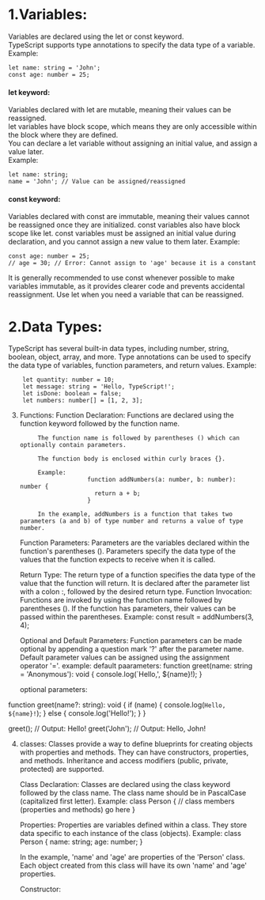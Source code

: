 # 1.Variables:
Variables are declared using the let or const keyword.  
TypeScript supports type annotations to specify the data type of a variable.  
Example:
```
let name: string = 'John';
const age: number = 25;
```

#### let keyword:
Variables declared with let are mutable, meaning their values can be reassigned.  
let variables have block scope, which means they are only accessible within the block where they are defined.  
You can declare a let variable without assigning an initial value, and assign a value later.  
Example:
```
let name: string;
name = 'John'; // Value can be assigned/reassigned
```
#### const keyword:

Variables declared with const are immutable, meaning their values cannot be reassigned once they are initialized.
const variables also have block scope like let.
const variables must be assigned an initial value during declaration, and you cannot assign a new value to them later.
Example:
```
const age: number = 25;
// age = 30; // Error: Cannot assign to 'age' because it is a constant
```
It is generally recommended to use const whenever possible to make variables immutable, as it provides clearer code and prevents accidental reassignment. Use let when you need a variable that can be reassigned.


# 2.Data Types:
TypeScript has several built-in data types, including number, string, boolean, object, array, and more.
Type annotations can be used to specify the data type of variables, function parameters, and return values.
Example:
```
    let quantity: number = 10;  
    let message: string = 'Hello, TypeScript!';  
    let isDone: boolean = false;  
    let numbers: number[] = [1, 2, 3];  
```
3. Functions:
      Function Declaration:
            Functions are declared using the function keyword followed by the function name.

            The function name is followed by parentheses () which can optionally contain parameters.
            
            The function body is enclosed within curly braces {}.
            
            Example:
                          function addNumbers(a: number, b: number): number {
                            return a + b;
                          }

            In the example, addNumbers is a function that takes two parameters (a and b) of type number and returns a value of type number.
        
      Function Parameters:
            Parameters are the variables declared within the function's parentheses ().
            Parameters specify the data type of the values that the function expects to receive when it is called.

      Return Type:
            The return type of a function specifies the data type of the value that the function will return.
            It is declared after the parameter list with a colon :, followed by the desired return type.
      Function Invocation:
            Functions are invoked by using the function name followed by parentheses ().
            If the function has parameters, their values can be passed within the parentheses.
            Example:
const result = addNumbers(3, 4);

      Optional and Default Parameters:
           Function parameters can be made optional by appending a question mark '?' after the parameter name.
           Default parameter values can be assigned using the assignment operator '='.
           example:
   default paarameters:
function greet(name: string = 'Anonymous'): void {
  console.log(`Hello,', ${name}!);
}

    optional parameters:
   
function greet(name?: string): void {
  if (name) {
    console.log(`Hello, ${name}!`);
  } else {
    console.log('Hello!');
  }
}

greet(); // Output: Hello!
greet('John'); // Output: Hello, John!

4. classes:
     Classes provide a way to define blueprints for creating objects with properties and methods.
      They can have constructors, properties, and methods.
      Inheritance and access modifiers (public, private, protected) are supported.
   
     Class Declaration:
       Classes are declared using the class keyword followed by the class name.
       The class name should be in PascalCase (capitalized first letter).
Example:
class Person {
  // class members (properties and methods) go here
}

    Properties:
       Properties are variables defined within a class.
       They store data specific to each instance of the class (objects).
   Example:
class Person {
  name: string;
  age: number;
}

    In the example, 'name' and 'age' are properties of the 'Person' class. Each object created from this class will have its own 'name' and 'age' properties.

     Constructor:
   
